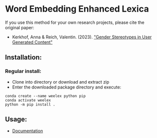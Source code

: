 # Word Embedding Enhanced Lexica

If you use this method for your own research projects, please cite the original
paper:
- Kerkhof, Anna & Reich, Valentin. (2023). ["Gender Stereotypes in User Generated Content"](https://annakerkhof.weebly.com/uploads/1/2/6/5/126583040/draft3.pdf)



## Installation:
### Regular install:
- Clone into directory or download and extract zip
- Enter the downloaded package directory and execute:
```
conda create --name weelex python pip
conda activate weelex
python -m pip install .
```

## Usage:

- [Documentation](https://vfmr.github.io/WEELex/)

